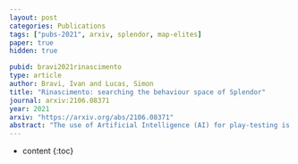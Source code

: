 ```yaml
---
layout: post
categories: Publications
tags: ["pubs-2021", arxiv, splendor, map-elites]
paper: true
hidden: true

pubid: bravi2021rinascimento
type: article
author: Bravi, Ivan and Lucas, Simon
title: "Rinascimento: searching the behaviour space of Splendor"
journal: arxiv:2106.08371
year: 2021
arxiv: "https://arxiv.org/abs/2106.08371"
abstract: "The use of Artificial Intelligence (AI) for play-testing is still on the sidelines of main applications of AI in games compared to performance-oriented game-playing. One of the main purposes of play-testing a game is gathering data on the gameplay, highlighting good and bad features of the design of the game, providing useful insight to the game designers for improving the design. Using AI agents has the potential of speeding the process dramatically. The purpose of this research is to map the behavioural space (BSpace) of a game by using a general method. Using the MAP-Elites algorithm we search the hyperparameter space Rinascimento AI agents and map it to the BSpace defined by several behavioural metrics. This methodology was able to highlight both exemplary and degenerated behaviours in the original game design of Splendor and two variations. In particular, the use of event-value functions has generally shown a remarkable improvement in the coverage of the BSpace compared to agents based on classic score-based reward signals."
---
```


* content
{:toc}

